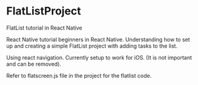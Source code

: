 # FlatListProject
FlatList tutorial in React Native

React Native tutorial beginners in React Native. Understanding how to set up and creating a simple FlatList project with adding tasks to the list.

Using react navigation. Currently setup to work for iOS. (It is not important and can be removed).

Refer to flatscreen.js file in the project for the flatlist code.
